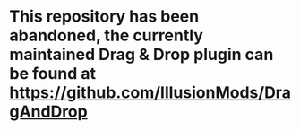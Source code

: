 # This repository has been abandoned, the currently maintained Drag & Drop plugin can be found at https://github.com/IllusionMods/DragAndDrop
